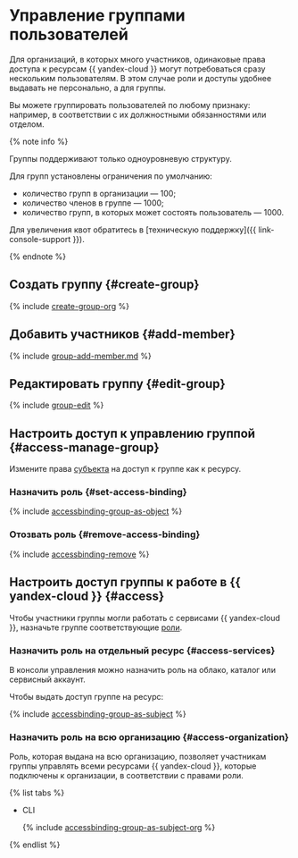 # Управление группами пользователей

Для организаций, в которых много участников, одинаковые права доступа к ресурсам {{ yandex-cloud }} могут потребоваться сразу нескольким пользователям. В этом случае роли и доступы удобнее выдавать не персонально, а для группы.

Вы можете группировать пользователей по любому признаку: например, в соответствии с их должностными обязанностями или отделом.

{% note info %}

Группы поддерживают только одноуровневую структуру.

Для групп установлены ограничения по умолчанию:
* количество групп в организации — 100;
* количество членов в группе — 1000;
* количество групп, в которых может состоять пользователь — 1000.

Для увеличения квот обратитесь в [техническую поддержку]({{ link-console-support }}).

{% endnote %}

## Создать группу {#create-group}

{% include [create-group-org](../_includes/organization/create-group-org.md) %}

## Добавить участников {#add-member}

{% include [group-add-member.md](../_includes/organization/group-add-member.md) %}

## Редактировать группу {#edit-group}

{% include [group-edit](../_includes/organization/group-edit.md) %}

## Настроить доступ к управлению группой {#access-manage-group}

Измените права [субъекта](../iam/concepts/access-control/index.md#subject) на доступ к группе как к ресурсу.

### Назначить роль {#set-access-binding}

{% include [accessbinding-group-as-object](../_includes/organization/accessbinding-group-as-object.md) %}

### Отозвать роль {#remove-access-binding}

{% include [accessbinding-remove](../_includes/organization/accessbinding-remove.md) %}

## Настроить доступ группы к работе в {{ yandex-cloud }} {#access}

Чтобы участники группы могли работать с сервисами {{ yandex-cloud }}, назначьте группе соответствующие [роли](../iam/concepts/access-control/roles.md).

### Назначить роль на отдельный ресурс {#access-services}

В консоли управления можно назначить роль на облако, каталог или сервисный аккаунт.

Чтобы выдать доступ группе на ресурс:

{% include [accessbinding-group-as-subject](../_includes/organization/accessbinding-group-as-subject.md) %}

### Назначить роль на всю организацию {#access-organization}

Роль, которая выдана на всю организацию, позволяет участникам группы управлять всеми ресурсами {{ yandex-cloud }}, которые подключены к организации, в соответствии с правами роли.

{% list tabs %}

- CLI

    {% include [accessbinding-group-as-subject-org](../_includes/organization/accessbinding-group-as-subject-org.md) %}

{% endlist %}